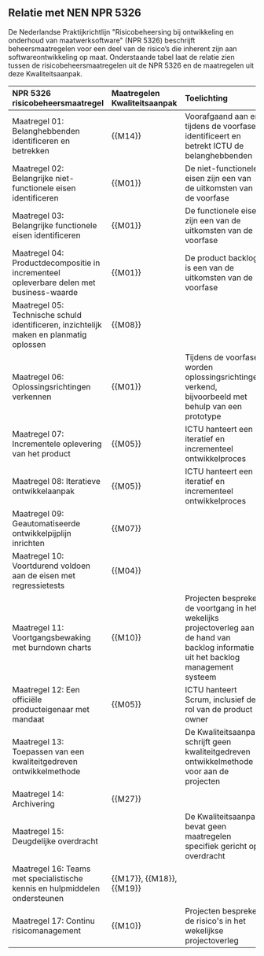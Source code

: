 ## Relatie met NEN NPR 5326

De Nederlandse Praktijkrichtlijn "Risicobeheersing bij ontwikkeling en onderhoud van maatwerksoftware" (NPR 5326) beschrijft beheersmaatregelen voor een deel van de risico’s die inherent zijn aan softwareontwikkeling op maat. Onderstaande tabel laat de relatie zien tussen de risicobeheersmaatregelen uit de NPR 5326 en de maatregelen uit deze Kwaliteitsaanpak.

| NPR 5326 risicobeheersmaatregel | Maatregelen Kwaliteitsaanpak | Toelichting |
|:-----|:------------|:-----------|
| Maatregel 01: Belanghebbenden identificeren en betrekken | {{M14}} | Voorafgaand aan en tijdens de voorfase identificeert en betrekt ICTU de belanghebbenden |
| Maatregel 02: Belangrijke niet-functionele eisen identificeren | {{M01}} | De niet-functionele eisen zijn een van de uitkomsten van de voorfase |
| Maatregel 03: Belangrijke functionele eisen identificeren | {{M01}} | De functionele eisen zijn een van de uitkomsten van de voorfase |
| Maatregel 04: Productdecompositie in incrementeel opleverbare delen met business-waarde | {{M01}} | De product backlog is een van de uitkomsten van de voorfase |
| Maatregel 05: Technische schuld identificeren, inzichtelijk maken en planmatig oplossen | {{M08}} | |
| Maatregel 06: Oplossingsrichtingen verkennen | {{M01}} | Tijdens de voorfase worden oplossingsrichtingen verkend, bijvoorbeeld met behulp van een prototype |
| Maatregel 07: Incrementele oplevering van het product | {{M05}} | ICTU hanteert een iteratief en incrementeel ontwikkelproces |
| Maatregel 08: Iteratieve ontwikkelaanpak | {{M05}} | ICTU hanteert een iteratief en incrementeel ontwikkelproces |
| Maatregel 09: Geautomatiseerde ontwikkelpijplijn inrichten | {{M07}} | |
| Maatregel 10: Voortdurend voldoen aan de eisen met regressietests | {{M04}} | |
| Maatregel 11: Voortgangsbewaking met burndown charts | {{M10}} | Projecten bespreken de voortgang in het wekelijks projectoverleg aan de hand van backlog informatie uit het backlog management systeem |
| Maatregel 12: Een officiële producteigenaar met mandaat | {{M05}} | ICTU hanteert Scrum, inclusief de rol van de product owner |
| Maatregel 13: Toepassen van een kwaliteitgedreven ontwikkelmethode | | De Kwaliteitsaanpak schrijft geen kwaliteitgedreven ontwikkelmethode voor aan de projecten |
| Maatregel 14: Archivering | {{M27}} | |
| Maatregel 15: Deugdelijke overdracht | | De Kwaliteitsaanpak bevat geen maatregelen specifiek gericht op overdracht |
| Maatregel 16: Teams met specialistische kennis en hulpmiddelen ondersteunen | {{M17}}, {{M18}}, {{M19}} | |
| Maatregel 17: Continu risicomanagement | {{M10}} | Projecten bespreken de risico's in het wekelijkse projectoverleg |
